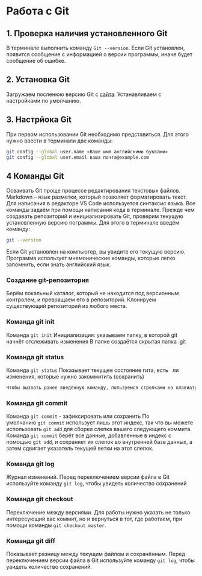 # Работа с Git
## 1. Проверка наличия установленного Git
В терминале выполнить команду `Git --version`. Если Git установлен, появится сообщение с информацией о версии программы, иначе будет сообщение об ошибке.
## 2. Установка Git
Загружаем посленюю версию Git с [сайта](https://git-scm.com/downloads/). Устанавливаем с настройками по умолчанию.
## 3. Настрйока Git
При первом использовании Git необходимо представиться. Для этого нужно ввести в терминали две команды:
```Bash
git config --global user.name «Ваше имя английскими буквами» 
git config --global user.email ваша почта@example.com 
```
## 4 Команды Git
Осваивать Git проще процессе редактирования текстовых файлов. Markdown  – язык разметки, который позволяет форматировать текст. Для написания в редакторе VS Code используется синтаксис языка. Все команды задаём при помощи написания кода в терминале. Прежде чем создавать репозиторий и инициализировать Git, проверим текущую установленную версию пограммы. Для этого в терминале введём команду:
```Bash
git --version
```
Если Git установлен на компьютер, вы увидите его текущую версию. Программа использует мнемонические команды, которые легко запомнить, если знать английский язык.
### Создание  git-репозитория
 Берём локальный каталог, который не находится под версионным контролем, и превращаем его в репозиторий. Клонируем существующий репозиторий  из любого места. 
 ### Команда git init 
 Команда `git init` Инициализация: указываем папку, в которой git начнёт отслеживать изменения В папке создаётся скрытая папка .git
 ### Команда git status
 Команда `git status` Показывает текущее состояние гита, есть   ли изменения, которые нужно закоммитить (сохранить)
 ```Bash
 Чтобы вызвать ранее введённую команду, пользуемся стрелками на клавиатуре. Перебираем недавно введённые команды нажатием стрелки «вверх»
 ```
 ### Команда git commit
 Команда `git commit` - зафиксировать или сохранить
 По умолчанию `git commit` использует лишь этот индекс, так что вы можете использовать `git add` для сборки слепка вашего следующего коммита. Команда `git commit` берёт все данные, добавленные в индекс с помощью `git add`, и сохраняет их слепок во внутренней базе данных, а затем сдвигает указатель текущей ветки на этот слепок.
 ### Команда git log
 Журнал изменений. 
 Перед переключением версии файла в Git используйте команду `git log`, чтобы увидеть количество сохранений
### Команда git checkout
Переключение между версиями. Для работы нужно указать не только интересующий вас коммит, но и вернуться в тот, где работаем, при помощи команды `git checkout master`.
### Команда git diff
Показывает разницу между текущим файлом и сохранённым.
Перед переключением версии файла в Git используйте команду `git log`, чтобы увидеть количество сохранений.


